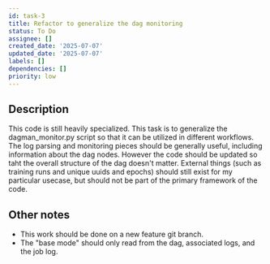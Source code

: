 ```yaml
---
id: task-3
title: Refactor to generalize the dag monitoring
status: To Do
assignee: []
created_date: '2025-07-07'
updated_date: '2025-07-07'
labels: []
dependencies: []
priority: low
---
```


## Description
This code is still heavily specialized. This task is to generalize the dagman_monitor.py script so that it can be utilized in different workflows. The log parsing and monitoring pieces should be generally useful, including information about the dag nodes. However the code should be updated so taht the overall structure of the dag doesn't matter. External things (such as training runs and unique uuids and epochs) should still exist for my particular usecase, but should not be part of the primary framework of the code.

## Other notes
- This work should be done on a new feature git branch.
- The "base mode" should only read from the dag, associated logs, and the job log.
